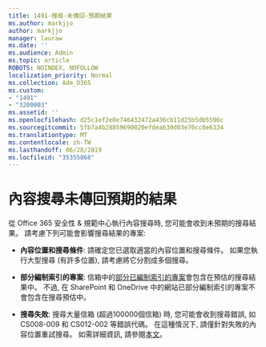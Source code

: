 ```yaml
---
title: 1491-搜尋-未傳回-預期結果
ms.author: markjjo
author: markjjo
manager: lauraw
ms.date: ''
ms.audience: Admin
ms.topic: article
ROBOTS: NOINDEX, NOFOLLOW
localization_priority: Normal
ms.collection: Adm_O365
ms.custom:
- "1491"
- "3200003"
ms.assetid: ''
ms.openlocfilehash: d25c1ef2e0e746432472a436cb11d25b5db5596c
ms.sourcegitcommit: 5fb7a4b28859690020efdea630d03e70cc0e6334
ms.translationtype: MT
ms.contentlocale: zh-TW
ms.lasthandoff: 06/28/2019
ms.locfileid: "35355868"
---
```

# <a name="content-search-not-returning-expected-results"></a>內容搜尋未傳回預期的結果

從 Office 365 安全性 & 規範中心執行內容搜尋時, 您可能會收到未預期的搜尋結果。 請考慮下列可能會影響搜尋結果的專案:

- **內容位置和搜尋條件**: 請確定您已選取適當的內容位置和搜尋條件。 如果您執行大型搜尋 (有許多位置), 請考慮將它分割成多個搜尋。

- **部分編制索引的專案**: 信箱中的[部分已編制索引的專案](https://docs.microsoft.com/office365/securitycompliance/partially-indexed-items-in-content-search)會包含在預估的搜尋結果中。 不過, 在 SharePoint 和 OneDrive 中的網站已部分編制索引的專案不會包含在搜尋預估中。

- **搜尋失敗**: 搜尋大量信箱 (超過100000個信箱) 時, 您可能會收到搜尋錯誤, 如 CS008-009 和 CS012-002 等錯誤代碼。 在這種情況下, 請僅針對失敗的內容位置重試搜尋。 如需詳細資訊, 請參閱[本文](https://docs.microsoft.com/office365/securitycompliance/retry-failed-content-search)。
